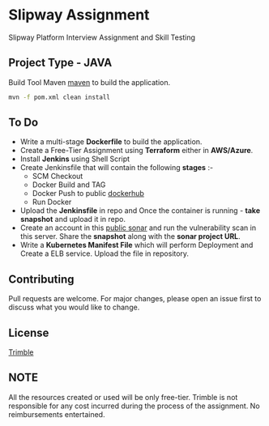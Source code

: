 # Slipway Assignment

Slipway Platform Interview Assignment and Skill Testing

## Project Type - JAVA

Build Tool Maven [maven](https://maven.apache.org/) to build the application.

```bash
mvn -f pom.xml clean install
```

## To Do

- Write a multi-stage __Dockerfile__ to build the application.
- Create a Free-Tier Assignment using __Terraform__ either in __AWS/Azure__.
- Install __Jenkins__ using Shell Script
- Create Jenkinsfile that will contain the following __stages__ :-
     - SCM Checkout
     - Docker Build and TAG
     - Docker Push to public [dockerhub](https://hub.docker.com/)
     - Run Docker
- Upload the __Jenkinsfile__ in repo and Once the container is running - __take snapshot__ and upload it in repo.
- Create an account in this [public sonar](https://sonarcloud.io/explore/projects) and run the vulnerability scan in this server. Share the __snapshot__ along with the __sonar project URL__.
- Write a __Kubernetes Manifest File__ which will perform Deployment and Create a ELB service. Upload the file in repository.


## Contributing
Pull requests are welcome. For major changes, please open an issue first to discuss what you would like to change.


## License
[Trimble](https://www.trimble.com/)

## NOTE
All the resources created or used will be only free-tier. Trimble is not responsible for any cost incurred during the process of the assignment. No reimbursements entertained.  

